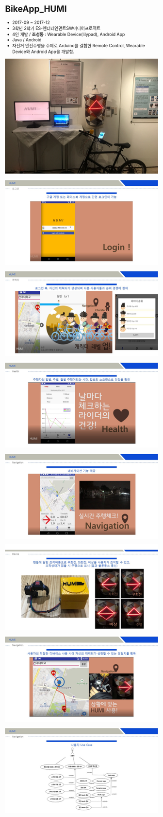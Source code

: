 # BikeApp_HUMI
- 2017-09 ~ 2017-12
- 3학년 2학기 ES-엔터테인먼트SW미디어프로젝트
- 4인 개발 / **조성동** : Wearable Device(lilypad), Android App
- Java / Android
- 자전거 안전주행을 주제로 Arduino를 결합한 Remote Control, Wearable Device와 Android App을 개발함.

![main](promotion.jpg "promotion")

![main](slide1.JPG "slide1")

![main](slide2.JPG "slide2")

![main](slide3.JPG "slide3")

![main](slide4.JPG "slide4")

![main](slide5.JPG "slide5")

![main](slide6.JPG "slide6")

![main](slide7.JPG "slide7")
